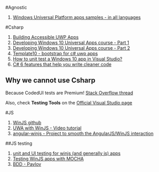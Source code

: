 
#Agnostic
1. [Windows Universal Platform apps samples - in all languages](https://github.com/Microsoft/Windows-universal-samples)

#Csharp
1. [Building Accessible UWP Apps](https://www.youtube.com/watch?v=_tvBQsxpEG4)
2. [Developing Windows 10 Universal Apps course - Part 1](https://www.edx.org/course/developing-windows-10-universal-apps-microsoft-dev209-1x-0)
3. [Developing Windows 10 Universal Apps course - Part 2](https://www.edx.org/course/developing-windows-10-universal-apps-microsoft-dev209-2x-0)
4. [Template10 - bootstrap for c# uwp apps](https://github.com/Windows-XAML/Template10)
4. [How to unit test a Windows 10 app in Visual Studio?](https://xunit.github.io/docs/getting-started-uwp.html)
5. [C# 6 features that help you write cleaner code](http://programmingwithmosh.com/csharp/csharp-6-features-that-help-you-write-cleaner-code/)

## Why we cannot use Csharp

Because CodedUI tests are Premium! [Stack Overflow thread](http://stackoverflow.com/questions/7106251/microsoft-visualstudio-testtools-uitest-dll)

Also, check **Testing Tools** on the [Official Visual Studio page](https://www.visualstudio.com/en-us/products/compare-visual-studio-2015-products-vs.aspx)

#JS
1. [WinJS github](https://github.com/winjs/winjs)
1. [UWA with WinJS - Video tutorial](https://mva.microsoft.com/en-us/training-courses/developing-universal-windows-apps-with-html-and-javascript-jump-start-8344?l=WabedTEz_704984382)
2. [angular-winjs - Project to smooth the AngularJS/WinJS interaction](https://github.com/winjs/angular-winjs)

##JS testing
1. [unit and UI testing for winjs (and generally js) apps](https://qunitjs.com/) 
2. [Testing WinJS apps with MOCHA](http://staxmanade.com/2015/05/running-in-app-mocha-tests-within-winjs/)
3. [BDD - Pavlov](https://github.com/mmonteleone/pavlov)
